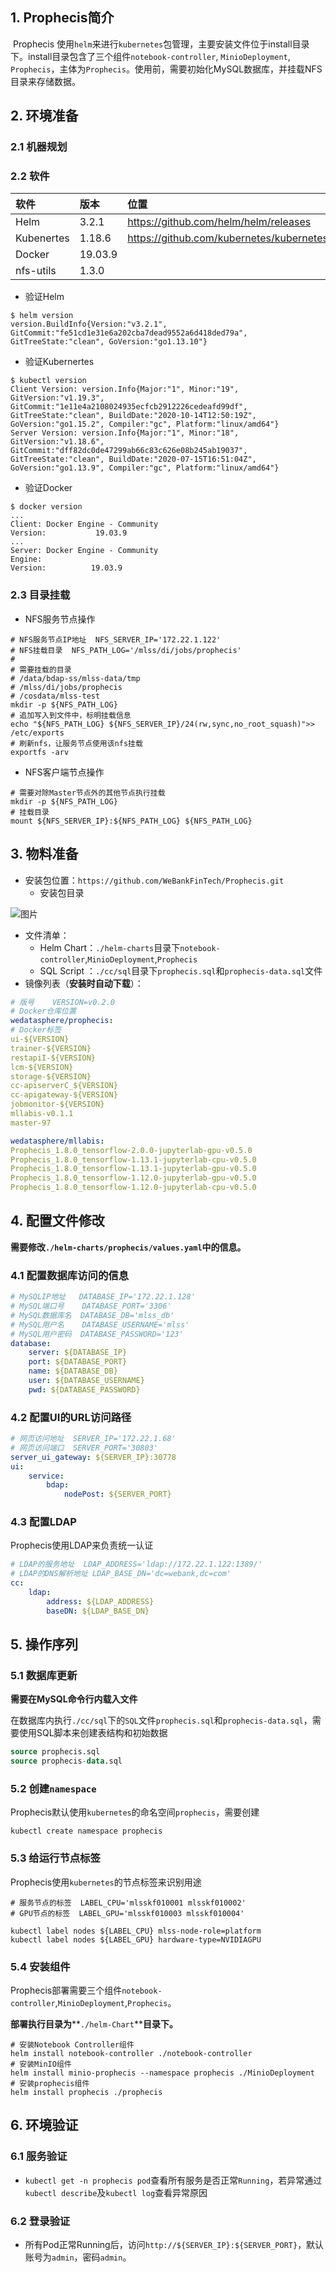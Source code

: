 ## 1. Prophecis简介

​	Prophecis 使用`helm`来进行`kubernetes`包管理，主要安装文件位于install目录下。install目录包含了三个组件`notebook-controller`, `MinioDeployment`, `Prophecis`，主体为`Prophecis`。使用前，需要初始化MySQL数据库，并挂载NFS目录来存储数据。


## 2. 环境准备

### 2.1 机器规划

### 2.2 软件

|**软件**|**版本**|**位置**|
|:----|:-----|:-----|
|Helm|3.2.1|https://github.com/helm/helm/releases|
|Kubenertes|1.18.6|https://github.com/kubernetes/kubernetes|
|Docker|19.03.9||
|nfs-utils|1.3.0|    |

* 验证Helm
```shell
$ helm version
version.BuildInfo{Version:"v3.2.1", GitCommit:"fe51cd1e31e6a202cba7dead9552a6d418ded79a", GitTreeState:"clean", GoVersion:"go1.13.10"}
```
* 验证Kubernertes
```shell
$ kubectl version
Client Version: version.Info{Major:"1", Minor:"19", GitVersion:"v1.19.3", GitCommit:"1e11e4a2108024935ecfcb2912226cedeafd99df", GitTreeState:"clean", BuildDate:"2020-10-14T12:50:19Z", GoVersion:"go1.15.2", Compiler:"gc", Platform:"linux/amd64"}
Server Version: version.Info{Major:"1", Minor:"18", GitVersion:"v1.18.6", GitCommit:"dff82dc0de47299ab66c83c626e08b245ab19037", GitTreeState:"clean", BuildDate:"2020-07-15T16:51:04Z", GoVersion:"go1.13.9", Compiler:"gc", Platform:"linux/amd64"}
```
* 验证Docker
```shell
$ docker version
...
Client: Docker Engine - Community
Version:           19.03.9
...
Server: Docker Engine - Community
Engine:
Version:          19.03.9
```
### 2.3 目录挂载

* NFS服务节点操作
```shell
# NFS服务节点IP地址  NFS_SERVER_IP='172.22.1.122'
# NFS挂载目录  NFS_PATH_LOG='/mlss/di/jobs/prophecis'
#
# 需要挂载的目录
# /data/bdap-ss/mlss-data/tmp
# /mlss/di/jobs/prophecis
# /cosdata/mlss-test
mkdir -p ${NFS_PATH_LOG}
# 追加写入到文件中，标明挂载信息
echo "${NFS_PATH_LOG} ${NFS_SERVER_IP}/24(rw,sync,no_root_squash)">> /etc/exports
# 刷新nfs，让服务节点使用该nfs挂载
exportfs -arv
```
* NFS客户端节点操作
```shell
# 需要对除Master节点外的其他节点执行挂载
mkdir -p ${NFS_PATH_LOG}
# 挂载目录
mount ${NFS_SERVER_IP}:${NFS_PATH_LOG} ${NFS_PATH_LOG}
```
## 3. 物料准备

* 安装包位置：`https://github.com/WeBankFinTech/Prophecis.git`
    * 安装包目录

![图片](../image/deploy/deploy_dir_1.png)

* 文件清单：
    * Helm Chart：`./helm-charts`目录下`notebook-controller`,`MinioDeployment`,`Prophecis`
    * SQL Script ：`./cc/sql`目录下`prophecis.sql`和`prophecis-data.sql`文件
* 镜像列表（**安装时自动下载**）：
```yaml
# 版号	VERSION=v0.2.0
# Docker仓库位置
wedatasphere/prophecis:
# Docker标签
ui-${VERSION}
trainer-${VERSION}
restapiI-${VERSION}
lcm-${VERSION}
storage-${VERSION}
cc-apiserverC_${VERSION}
cc-apigateway-${VERSION}
jobmonitor-${VERSION}
mllabis-v0.1.1
master-97

wedatasphere/mllabis:
Prophecis_1.8.0_tensorflow-2.0.0-jupyterlab-gpu-v0.5.0
Prophecis_1.8.0_tensorflow-1.13.1-jupyterlab-cpu-v0.5.0
Prophecis_1.8.0_tensorflow-1.13.1-jupyterlab-gpu-v0.5.0
Prophecis_1.8.0_tensorflow-1.12.0-jupyterlab-gpu-v0.5.0
Prophecis_1.8.0_tensorflow-1.12.0-jupyterlab-cpu-v0.5.0
```
## 4. 配置文件修改

**需要修改`./helm-charts/prophecis/values.yaml`中的信息。**

### 4.1 配置数据库访问的信息

```yaml
# MySQLIP地址   DATABASE_IP='172.22.1.128'
# MySQL端口号    DATABASE_PORT='3306'
# MySQL数据库名  DATABASE_DB='mlss_db'
# MySQL用户名    DATABASE_USERNAME='mlss'
# MySQL用户密码  DATABASE_PASSWORD='123'
database:
    server: ${DATABASE_IP}
    port: ${DATABASE_PORT}
    name: ${DATABASE_DB}
    user: ${DATABASE_USERNAME}
    pwd: ${DATABASE_PASSWORD}
```
### 4.2 配置UI的URL访问路径

```yaml
# 网页访问地址  SERVER_IP='172.22.1.68'
# 网页访问端口  SERVER_PORT='30803'
server_ui_gateway: ${SERVER_IP}:30778
ui:
    service:
        bdap:
            nodePost: ${SERVER_PORT}
```
### 4.3 配置LDAP

Prophecis使用LDAP来负责统一认证

```yaml
# LDAP的服务地址  LDAP_ADDRESS='ldap://172.22.1.122:1389/' 
# LDAP的DNS解析地址 LDAP_BASE_DN='dc=webank,dc=com'
cc:
    ldap:
        address: ${LDAP_ADDRESS}
        baseDN: ${LDAP_BASE_DN}
```
## 5. 操作序列

### 5.1 数据库更新

**需要在MySQL命令行内载入文件**

在数据库内执行`./cc/sql`下的`SQL`文件`prophecis.sql`和`prophecis-data.sql`，需要使用SQL脚本来创建表结构和初始数据

```sql
source prophecis.sql
source prophecis-data.sql
```
### 5.2 创建`namespace`

Prophecis默认使用`kubernetes`的命名空间`prophecis`，需要创建

```shell
kubectl create namespace prophecis
```
### 5.3 给运行节点标签

Prophecis使用`kubernetes`的节点标签来识别用途

```shell
# 服务节点的标签  LABEL_CPU='mlsskf010001 mlsskf010002'
# GPU节点的标签  LABEL_GPU='mlsskf010003 mlsskf010004'

kubectl label nodes ${LABEL_CPU} mlss-node-role=platform
kubectl label nodes ${LABEL_GPU} hardware-type=NVIDIAGPU
```
### 5.4 安装组件

Prophecis部署需要三个组件`notebook-controller`,`MinioDeployment`,`Prophecis`。

**部署执行目录为****`./helm-Chart`****目录下。**

```shell
# 安装Notebook Controller组件
helm install notebook-controller ./notebook-controller
# 安装MinIO组件
helm install minio-prophecis --namespace prophecis ./MinioDeployment
# 安装prophecis组件
helm install prophecis ./prophecis
```

## 6. 环境验证

### 6.1 服务验证

* `kubectl get -n prophecis pod`查看所有服务是否正常`Running`，若异常通过`kubectl describe`及`kubectl log`查看异常原因
### 6.2 登录验证

* 所有Pod正常Running后，访问`http://${SERVER_IP}:${SERVER_PORT}`，默认账号为`admin`，密码`admin`。

